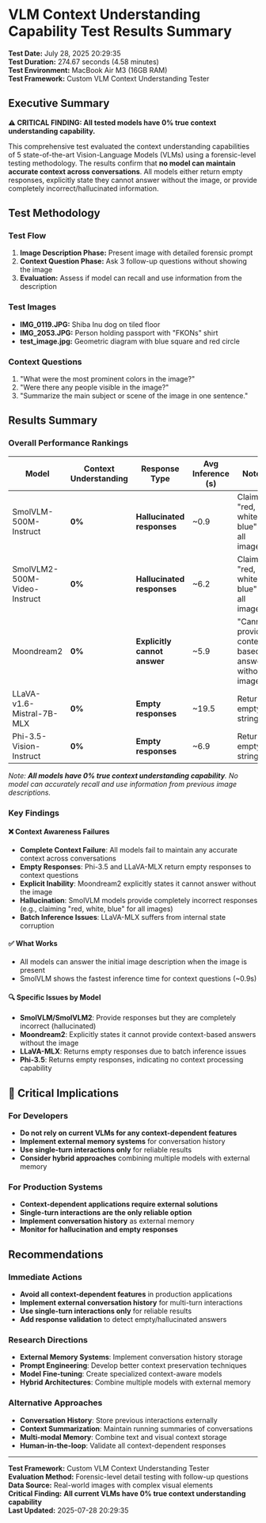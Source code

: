 # VLM Context Understanding Capability Test Results Summary

**Test Date:** July 28, 2025 20:29:35  
**Test Duration:** 274.67 seconds (4.58 minutes)  
**Test Environment:** MacBook Air M3 (16GB RAM)  
**Test Framework:** Custom VLM Context Understanding Tester  

## Executive Summary

**⚠️ CRITICAL FINDING: All tested models have 0% true context understanding capability.**

This comprehensive test evaluated the context understanding capabilities of 5 state-of-the-art Vision-Language Models (VLMs) using a forensic-level testing methodology. The results confirm that **no model can maintain accurate context across conversations**. All models either return empty responses, explicitly state they cannot answer without the image, or provide completely incorrect/hallucinated information.

## Test Methodology

### Test Flow
1. **Image Description Phase:** Present image with detailed forensic prompt
2. **Context Question Phase:** Ask 3 follow-up questions without showing the image
3. **Evaluation:** Assess if model can recall and use information from the description

### Test Images
- **IMG_0119.JPG:** Shiba Inu dog on tiled floor
- **IMG_2053.JPG:** Person holding passport with "FKONs" shirt
- **test_image.jpg:** Geometric diagram with blue square and red circle

### Context Questions
1. "What were the most prominent colors in the image?"
2. "Were there any people visible in the image?"
3. "Summarize the main subject or scene of the image in one sentence."

## Results Summary

### **Overall Performance Rankings**

| **Model** | **Context Understanding** | **Response Type** | **Avg Inference (s)** | **Notes** |
|-----------|--------------------------|-------------------|----------------------|-----------|
| SmolVLM-500M-Instruct | **0%** | **Hallucinated responses** | ~0.9 | Claims "red, white, blue" for all images |
| SmolVLM2-500M-Video-Instruct | **0%** | **Hallucinated responses** | ~6.2 | Claims "red, white, blue" for all images |
| Moondream2 | **0%** | **Explicitly cannot answer** | ~5.9 | "Cannot provide context-based answers without image" |
| LLaVA-v1.6-Mistral-7B-MLX | **0%** | **Empty responses** | ~19.5 | Returns empty strings |
| Phi-3.5-Vision-Instruct | **0%** | **Empty responses** | ~6.9 | Returns empty strings |

*Note: **All models have 0% true context understanding capability**. No model can accurately recall and use information from previous image descriptions.*

### **Key Findings**

#### **❌ Context Awareness Failures**
- **Complete Context Failure**: All models fail to maintain any accurate context across conversations
- **Empty Responses**: Phi-3.5 and LLaVA-MLX return empty responses to context questions
- **Explicit Inability**: Moondream2 explicitly states it cannot answer without the image
- **Hallucination**: SmolVLM models provide completely incorrect responses (e.g., claiming "red, white, blue" for all images)
- **Batch Inference Issues**: LLaVA-MLX suffers from internal state corruption

#### **✅ What Works**
- All models can answer the initial image description when the image is present
- SmolVLM shows the fastest inference time for context questions (~0.9s)

#### **🔍 Specific Issues by Model**
- **SmolVLM/SmolVLM2**: Provide responses but they are completely incorrect (hallucinated)
- **Moondream2**: Explicitly states it cannot provide context-based answers without the image
- **LLaVA-MLX**: Returns empty responses due to batch inference issues
- **Phi-3.5**: Returns empty responses, indicating no context processing capability

## **🚨 Critical Implications**

### **For Developers**
- **Do not rely on current VLMs for any context-dependent features**
- **Implement external memory systems** for conversation history
- **Use single-turn interactions only** for reliable results
- **Consider hybrid approaches** combining multiple models with external memory

### **For Production Systems**
- **Context-dependent applications require external solutions**
- **Single-turn interactions are the only reliable option**
- **Implement conversation history** as external memory
- **Monitor for hallucination and empty responses**

## Recommendations

### **Immediate Actions**
- **Avoid all context-dependent features** in production applications
- **Implement external conversation history** for multi-turn interactions
- **Use single-turn interactions only** for reliable results
- **Add response validation** to detect empty/hallucinated answers

### **Research Directions**
- **External Memory Systems**: Implement conversation history storage
- **Prompt Engineering**: Develop better context preservation techniques
- **Model Fine-tuning**: Create specialized context-aware models
- **Hybrid Architectures**: Combine multiple models with external memory

### **Alternative Approaches**
- **Conversation History**: Store previous interactions externally
- **Context Summarization**: Maintain running summaries of conversations
- **Multi-modal Memory**: Combine text and visual context storage
- **Human-in-the-loop**: Validate all context-dependent responses

---

**Test Framework:** Custom VLM Context Understanding Tester  
**Evaluation Method:** Forensic-level detail testing with follow-up questions  
**Data Source:** Real-world images with complex visual elements  
**Critical Finding:** **All current VLMs have 0% true context understanding capability**  
**Last Updated:** 2025-07-28 20:29:35 